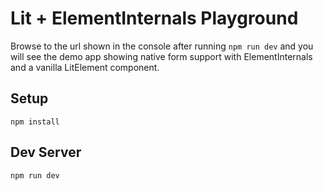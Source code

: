 # Lit + ElementInternals Playground

Browse to the url shown in the console after running `npm run dev` and you will see the demo app showing native form support with ElementInternals and a vanilla LitElement component.
## Setup

`npm install`

## Dev Server

`npm run dev`
